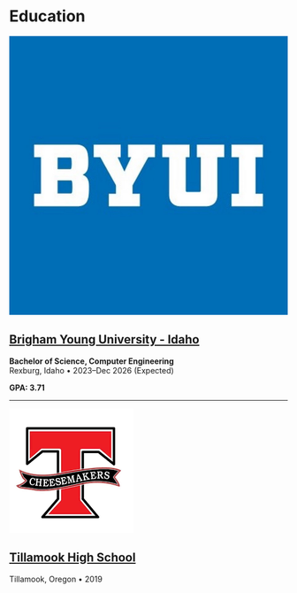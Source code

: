 # Education


<div class="clearfix">
  <img src="content/images/education/byui-logo.jpg" alt="BYU–Idaho Logo"
       class="float-left img-xs shadow" loading="lazy">

## [Brigham Young University - Idaho](https://www.byui.edu/)

**Bachelor of Science, Computer Engineering**<br>
Rexburg, Idaho • 2023–Dec 2026 (Expected)

**GPA: 3.71**

</div>

-------------------------------------------------------

<div class="clearfix">
  <img src="content/images/education/TillamookHigh.png" alt="Tillamook High Logo"
       class="float-left img-xs shadow" loading="lazy">

## [Tillamook High School](https://www.tillamookhigh.com/en-US)

Tillamook, Oregon • 2019

</div>


